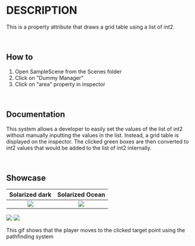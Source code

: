 # DESCRIPTION


This is a property attribute that draws a grid table using a list of int2.


<br />


## How to
1) Open SampleScene from the Scenes folder
2) Click on "Dummy Manager"
3) Click on "area" property in inspector

<br />

## Documentation


This system allows a developer to easily set the values of the list of int2 without manually inputting the values in the list. Instead, a grid table is displayed on the inspector. The clicked green boxes are then converted to int2 values that would be added to the list of int2 internally.

<br />

## Showcase


Solarized dark             |  Solarized Ocean
:-------------------------:|:-------------------------:
![](https://github.com/klazapp/UNITY-GridAreaAttribute/blob/main/Assets/Art/GridAreaNormal.png)  |  ![](https://github.com/klazapp/UNITY-GridAreaAttribute/blob/main/Assets/Art/GridAreaAttribute.png)

![](https://github.com/klazapp/UNITY-GridAreaAttribute/blob/main/Assets/Art/GridAreaNormal.png) ![](https://github.com/klazapp/UNITY-GridAreaAttribute/blob/main/Assets/Art/GridAreaAttribute.png)

This gif shows that the player moves to the clicked target point using the pathfinding system

<br />
